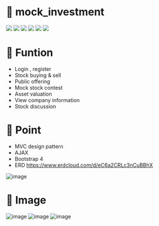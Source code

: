 # :pushpin: mock_investment
<img src="https://img.shields.io/badge/NodeJS-yellowgreen?style=flat-square&logo=Node.js&logoColor=white"/></a>
<img src="https://img.shields.io/badge/ExpressJS-inactive?style=flat-square&logo=Express&logoColor=white"/></a>
<img src="https://img.shields.io/badge/JavaScript-yellow?style=flat-square&logo=JavaScript&logoColor=white"/></a>
<img src="https://img.shields.io/badge/Bootstrap 4-blueviolet?style=flat-square&logo=Bootstrap&logoColor=white"/></a>
<img src="https://img.shields.io/badge/DBeaver-inactive?style=flat-square&logo=PHP&logoColor=white"/></a>
<img src="https://img.shields.io/badge/VSCODE-blue?style=flat-square&logo=Visual Studio Code&logoColor=white"/></a>

# :pushpin: Funtion
- Login , register
- Stock buying & sell
- Public offering
- Mock stock contest
- Asset valuation
- View company information
- Stock discussion

# :pushpin: Point
- MVC design pattern
- AJAX
- Bootstrap 4
- ERD
https://www.erdcloud.com/d/eC6a2CRLc3nCuBBhX

 ![image](https://user-images.githubusercontent.com/79954748/143676557-767f1c01-dcce-475c-8131-3f32e32f814c.png)

# :pushpin: Image

![image](https://user-images.githubusercontent.com/79954748/143676681-ae39ee8c-50cd-46e1-862c-cb18ea3f746a.png)
![image](https://user-images.githubusercontent.com/79954748/143676687-74d1114b-2811-45fb-9ae8-6a41d19acc73.png)
![image](https://user-images.githubusercontent.com/79954748/143676706-7852de1a-d743-4079-931c-c7eaf9ad14aa.png)
